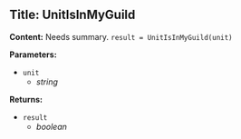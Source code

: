 ## Title: UnitIsInMyGuild

**Content:**
Needs summary.
`result = UnitIsInMyGuild(unit)`

**Parameters:**
- `unit`
  - *string*

**Returns:**
- `result`
  - *boolean*